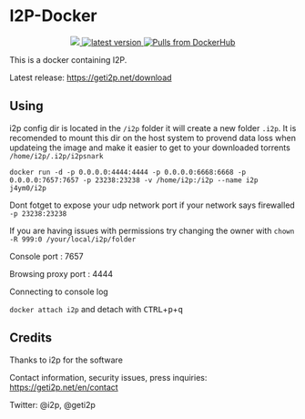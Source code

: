 # I2P-Docker

<p align="center">
  <a href="https://hub.docker.com/r/j4ym0/i2p">
    <img src="https://images.microbadger.com/badges/image/j4ym0/i2p.svg">
  </a>
  <a href="https://github.com/j4ym0/i2p-docker/releases">
    <img alt="latest version" src="https://img.shields.io/github/v/tag/j4ym0/i2p-docker.svg" />
  </a>
  <a href="https://hub.docker.com/r/j4ym0/i2p">
    <img alt="Pulls from DockerHub" src="https://img.shields.io/docker/pulls/j4ym0/i2p.svg?style=flat-square" />
  </a>
</p>

This is a docker containing I2P.

Latest release: https://geti2p.net/download

## Using

i2p config dir is located in the `/i2p` folder it will create a new folder `.i2p`. It is recomended to mount this dir on the host system to provend data loss when updateing the image and make it easier to get to your downloaded torrents `/home/i2p/.i2p/i2psnark`

`docker run -d -p 0.0.0.0:4444:4444 -p 0.0.0.0:6668:6668 -p 0.0.0.0:7657:7657 -p 23238:23238 -v /home/i2p:/i2p --name i2p j4ym0/i2p`

Dont fotget to expose your udp network port if your network says firewalled `-p 23238:23238`

If you are having issues with permissions try changing the owner with `chown -R 999:0 /your/local/i2p/folder`


Console port : 7657

Browsing proxy port : 4444

Connecting to console log

`docker attach i2p` and detach with <kbd>CTRL</kbd>+<kbd>p</kbd>+<kbd>q</kbd>

## Credits

Thanks to i2p for the software

Contact information, security issues, press inquiries: https://geti2p.net/en/contact

Twitter: @i2p, @geti2p
